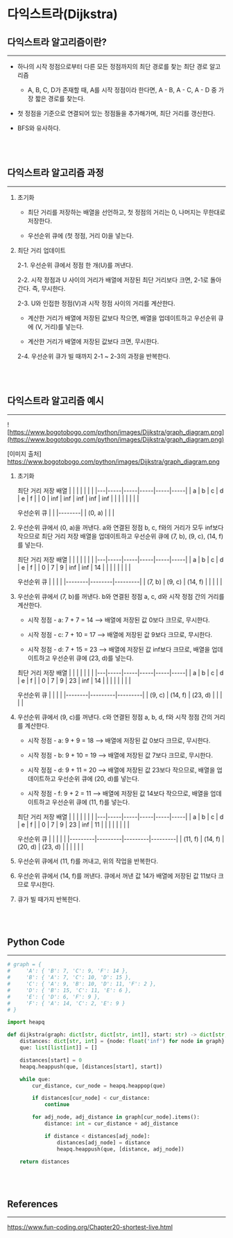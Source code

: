 # 다익스트라(Dijkstra)

## 다익스트라 알고리즘이란?

---

-   하나의 시작 정점으로부터 다른 모든 정점까지의 최단 경로를 찾는 최단 경로 알고리즘

    -   A, B, C, D가 존재할 때, A를 시작 정점이라 한다면, A - B, A - C, A - D 중 가장 짧은 경로를 찾는다.

-   첫 정점을 기준으로 연결되어 있는 정점들을 추가해가며, 최단 거리를 갱신한다.

-   BFS와 유사하다.

<br>

<br>

## 다익스트라 알고리즘 과정

---

1.  초기화

    -   최단 거리를 저장하는 배열을 선언하고, 첫 정점의 거리는 0, 나머지는 무한대로 저장한다.

    -   우선순위 큐에 (첫 정점, 거리 0)을 넣는다.

2.  최단 거리 업데이트

    2-1. 우선순위 큐에서 정점 한 개(U)를 꺼낸다.

    2-2. 시작 정점과 U 사이의 거리가 배열에 저장된 최단 거리보다 크면, 2-1로 돌아간다. 즉, 무시한다.

    2-3. U와 인접한 정점(V)과 시작 정점 사이의 거리를 계산한다.

    -   계산한 거리가 배열에 저장된 값보다 작으면, 배열을 업데이트하고 우선순위 큐에 (V, 거리)를 넣는다.

    -   계산한 거리가 배열에 저장된 값보다 크면, 무시한다.

    2-4. 우선순위 큐가 빌 때까지 2-1 ~ 2-3의 과정을 반복한다.

<br>

<br>

## 다익스트라 알고리즘 예시

---

![https://www.bogotobogo.com/python/images/Dijkstra/graph_diagram.png](https://www.bogotobogo.com/python/images/Dijkstra/graph_diagram.png)

[이미지 출처] https://www.bogotobogo.com/python/images/Dijkstra/graph_diagram.png

1. 초기화

    최단 거리 저장 배열
    | | | | | | |
    |---|-----|-----|-----|-----|-----|
    | a | b | c | d | e | f |
    | 0 | inf | inf | inf | inf | inf |
    | | | | | | |

    우선순위 큐
    | |
    |--------|
    | (0, a) |
    | |

2. 우선순위 큐에서 (0, a)을 꺼낸다. a와 연결된 정점 b, c, f와의 거리가 모두 inf보다 작으므로 최단 거리 저장 배열을 업데이트하고 우선순위 큐에 (7, b), (9, c), (14, f)를 넣는다.

    최단 거리 저장 배열
    | | | | | | |
    |---|-----|-----|-----|-----|-----|
    | a | b | c | d | e | f |
    | 0 | 7 | 9 | inf | inf | 14 |
    | | | | | | |

    우선순위 큐
    | | | |
    |--------|--------|---------|
    | (7, b) | (9, c) | (14, f) |
    | | | |

3. 우선순위 큐에서 (7, b)를 꺼낸다. b와 연결된 정점 a, c, d와 시작 정점 간의 거리를 계산한다.

    - 시작 정점 - a: 7 + 7 = 14 --> 배열에 저장된 값 0보다 크므로, 무시한다.

    - 시작 정점 - c: 7 + 10 = 17 --> 배열에 저장된 값 9보다 크므로, 무시한다.

    - 시작 정점 - d: 7 + 15 = 23 --> 배열에 저장된 값 inf보다 크므로, 배열을 업데이트하고 우선순위 큐에 (23, d)를 넣는다.

    최단 거리 저장 배열
    | | | | | | |
    |---|-----|-----|-----|-----|-----|
    | a | b | c | d | e | f |
    | 0 | 7 | 9 | 23 | inf | 14 |
    | | | | | | |

    우선순위 큐
    | | | |
    |--------|---------|---------|
    | (9, c) | (14, f) | (23, d) |
    | | | |

4. 우선순위 큐에서 (9, c)를 꺼낸다. c와 연결된 정점 a, b, d, f와 시작 정점 간의 거리를 계산한다.

    - 시작 정점 - a: 9 + 9 = 18 --> 배열에 저장된 값 0보다 크므로, 무시한다.

    - 시작 정점 - b: 9 + 10 = 19 --> 배열에 저장된 값 7보다 크므로, 무시한다.

    - 시작 정점 - d: 9 + 11 = 20 --> 배열에 저장된 값 23보다 작으므로, 배열을 업데이트하고 우선순위 큐에 (20, d)를 넣는다.

    - 시작 정점 - f: 9 + 2 = 11 --> 배열에 저장된 값 14보다 작으므로, 배열을 업데이트하고 우선순위 큐에 (11, f)를 넣는다.

    최단 거리 저장 배열
    | | | | | | |
    |---|-----|-----|-----|-----|-----|
    | a | b | c | d | e | f |
    | 0 | 7 | 9 | 23 | inf | 11 |
    | | | | | | |

    우선순위 큐
    | | | | |
    |---------|---------|---------|---------|
    | (11, f) | (14, f) | (20, d) | (23, d) |
    | | | | |

5. 우선순위 큐에서 (11, f)를 꺼내고, 위의 작업을 반복한다.

6. 우선순위 큐에서 (14, f)를 꺼낸다. 큐에서 꺼낸 값 14가 배열에 저장된 값 11보다 크므로 무시한다.

7. 큐가 빌 때가지 반복한다.

<br>

<br>

## Python Code

---

```python
# graph = {
#     'A': { 'B': 7, 'C': 9, 'F': 14 },
#     'B': { 'A': 7, 'C': 10, 'D': 15 },
#     'C': { 'A': 9, 'B': 10, 'D': 11, 'F': 2 },
#     'D': { 'B': 15, 'C': 11, 'E': 6 },
#     'E': { 'D': 6, 'F': 9 },
#     'F': { 'A': 14, 'C': 2, 'E': 9 }
# }

import heapq

def dijkstra(graph: dict[str, dict[str, int]], start: str) -> dict[str, int]:
    distances: dict[str, int] = {node: float('inf') for node in graph}
    que: list[list[int]] = []

    distances[start] = 0
    heapq.heappush(que, [distances[start], start])

    while que:
        cur_distance, cur_node = heapq.heappop(que)

        if distances[cur_node] < cur_distance:
            continue

        for adj_node, adj_distance in graph[cur_node].items():
            distance: int = cur_distance + adj_distance

            if distance < distances[adj_node]:
                distances[adj_node] = distance
                heapq.heappush(que, [distance, adj_node])

    return distances
```

<br>

<br>

## References

---

https://www.fun-coding.org/Chapter20-shortest-live.html
